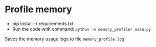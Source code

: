 # Profile memory
- pip install -r requirements.txt
- Run the code with command: `python -m memory_profiler main.py`

Saves the memory usage logs to file `memory_profile.log`